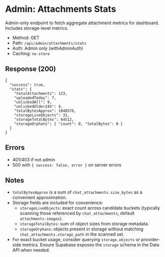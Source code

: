 # Admin: Attachments Stats

Admin-only endpoint to fetch aggregate attachment metrics for dashboard. Includes storage-level metrics.

- Method: GET
- Path: `/api/admin/attachments/stats`
- Auth: Admin only (withAdminAuth)
- Caching: `no-store`

## Response (200)

```
{
  "success": true,
  "stats": {
    "totalAttachments": 123,
    "uploadedToday": 7,
    "unlinkedAll": 9,
    "unlinkedOlder24h": 4,
    "totalBytesApprox": 1048576,
    "storageLiveObjects": 31,
    "storageTotalBytes": 64512,
    "storageOrphans": { "count": 0, "totalBytes": 0 }
  }
}
```

## Errors

- 401/403 if not admin
- 500 with `{ success: false, error }` on server errors

## Notes

- `totalBytesApprox` is a sum of `chat_attachments.size_bytes` as a convenient approximation.
- Storage fields are included for convenience:
  - `storageLiveObjects`: exact count across candidate buckets (typically scanning those referenced by `chat_attachments`, default `attachments-images`).
  - `storageTotalBytes`: sum of object sizes from storage metadata.
  - `storageOrphans`: objects present in storage without matching `chat_attachments.storage_path` in the scanned set.
- For exact bucket usage, consider querying `storage.objects` or provider-side metrics. Ensure Supabase exposes the `storage` schema in the Data API when needed.
